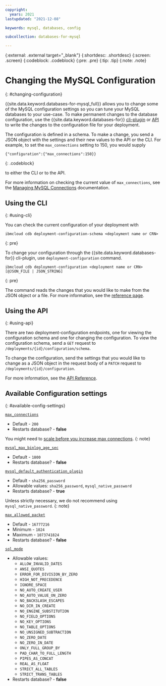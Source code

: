 ```yaml
---
copyright:
  years: 2021
lastupdated: "2021-12-08"

keywords: mysql, databases, config

subcollection: databases-for-mysql

---
```


{:external: .external target="_blank"}
{:shortdesc: .shortdesc}
{:screen: .screen}
{:codeblock: .codeblock}
{:pre: .pre}
{:tip: .tip}
{:note: .note}

# Changing the MySQL Configuration
{: #changing-configuration}

{{site.data.keyword.databases-for-mysql_full}} allows you to change some of the MySQL configuration settings so you can tune your MySQL databases to your use-case. To make permanent changes to the database configuration, use the {{site.data.keyword.databases-for}} [cli-plugin](/docs/databases-cli-plugin?topic=databases-cli-plugin-cdb-reference#deployment-configuration) or [API](https://{DomainName}/apidocs/cloud-databases-api#change-your-database-configuration) to write the changes to the configuration file for your deployment.

The configuration is defined in a schema. To make a change, you send a JSON object with the settings and their new values to the API or the CLI.  For example, to set the `max_connections` setting to 150, you would supply 

```shell
{"configuration":{"max_connections":150}}
```
{: .codeblock}

to either the CLI or to the API. 

For more information on checking the current value of `max_connections`, see the [Managing MySQL Connections](/docs/databases-for-mysql?topic=databases-for-mysql-managing-mysql-connections) documentation. 

## Using the CLI
{: #using-cli}

You can check the current configuration of your deployment with 
```shell
ibmcloud cdb deployment-configuration-schema <deployment name or CRN>
```
{: pre}

To change your configuration through the {{site.data.keyword.databases-for}} cli-plugin, use `deployment-configuration` command. 
```shell
ibmcloud cdb deployment-configuration <deployment name or CRN> [@JSON_FILE | JSON_STRING]
```
{: pre}

The command reads the changes that you would like to make from the JSON object or a file. For more information, see the [reference page](/docs/databases-cli-plugin?topic=databases-cli-plugin-cdb-reference#deployment-configuration).

## Using the API
{: #using-api}

There are two deployment-configuration endpoints, one for viewing the configuration schema and one for changing the configuration. To view the configuration schema, send a `GET` request to `/deployments/{id}/configuration/schema`.

To change the configuration, send the settings that you would like to change as a JSON object in the request body of a `PATCH` request to `/deployments/{id}/configuration`.

For more information, see the [API Reference](https://cloud.ibm.com/apidocs/cloud-databases-api#change-your-database-configuration). 


## Available Configuration settings
{: #available-config-settings}

[`max_connections`](https://www.postgresql.org/docs/current/runtime-config-connection.html#GUC-MAX-CONNECTIONS)

- Default - `200`
- Restarts database? - **false**
  
 You might need to [scale before you increase max connections](/docs/databases-for-mysql?topic=databases-for-mysql-high-availability#connection-limits-ha). {: note}

[`mysql_max_binlog_age_sec`](https://dev.mysql.com/doc/refman/5.7/en/replication-options-binary-log.html)

- Default - `1800`
- Restarts database? - **false**

[`mysql_default_authentication_plugin`](https://dev.mysql.com/doc/refman/5.7/en/server-system-variables.html)

- Default - `sha256_password`
- Allowable values: `sha256_password`, `mysql_native_password`
- Restarts database? - **true**

Unless strictly necessary, we do not recommend using `mysql_native_password`. {: note}

[`max_allowed_packet`](https://dev.mysql.com/doc/refman/5.7/en/packet-too-large.html)

- Default - `16777216`
- Minimum - `1024`
- Maximum - `1073741824`
- Restarts database? - **false**

[`sql_mode`](https://dev.mysql.com/doc/refman/5.7/en/sql-mode.html)

- Allowable values: 
   - `ALLOW_INVALID_DATES`
   - `ANSI_QUOTES`
   - `ERROR_FOR_DIVISION_BY_ZERO`
   - `HIGH_NOT_PRECEDENCE`
   - `IGNORE_SPACE`
   - `NO_AUTO_CREATE_USER`
   - `NO_AUTO_VALUE_ON_ZERO`
   - `NO_BACKSLASH_ESCAPES`
   - `NO_DIR_IN_CREATE`
   - `NO_ENGINE_SUBSTITUTION`
   - `NO_FIELD_OPTIONS`
   - `NO_KEY_OPTIONS`
   - `NO_TABLE_OPTIONS`
   - `NO_UNSIGNED_SUBTRACTION`
   - `NO_ZERO_DATE`
   - `NO_ZERO_IN_DATE`
   - `ONLY_FULL_GROUP_BY`
   - `PAD_CHAR_TO_FULL_LENGTH`
   - `PIPES_AS_CONCAT`
   - `REAL_AS_FLOAT`
   - `STRICT_ALL_TABLES`
   - `STRICT_TRANS_TABLES`
- Restarts database? - **false**
